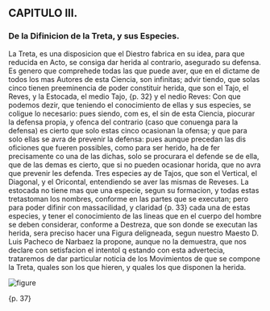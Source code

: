 ## CAPITULO III.
### De la Difinicion de la Treta, y sus Especies.

La Treta, es una disposicion que el Diestro fabrica en su idea, para que reducida en Acto, se consiga dar herida al contrario, asegurado su defensa.
Es genero que comprehede todas las que puede aver, que en el dictame de todos los mas Autores de esta Ciencia, son infinitas; advir tiendo, que solas cinco tienen preeminencia de poder constituir herida, que son el Tajo, el Reves, y la Estocada, el medio Tajo, {p. 32} y el nedio Reves: Con que podemos dezir, que teniendo el conocimiento de ellas y sus especies, se coligue lo necesario: pues siendo, com es, el sin de esta Ciencia, piocurar la defensa propia, y ofenca del contrario (caso que conuenga para la defensa) es cierto que solo estas cinco ocasionan la ofensa; y que para solo ellas se avra de prevenir la defensa: pues aunque precedan las dis oficiones que fueren possibles, como para ser herido, ha de fer precisamente co una de las dichas, solo se procurara el defende se de ella, que de las demas es cierto, que si no pueden ocasionar horida, que no avra que prevenir les defenda.
Tres especies ay de Tajos, que son el Vertical, el Diagonal, y el Oricontal, entendiendo se aver las mismas de Reveses.
La estocada no tiene mas que una especie, segun su formacion, y todas estas tretastoman los nombres, conforme en las partes que se executan; pero para poder difinir con massacilidad, y claridad {p. 33} cada una de estas especies, y tener el conocimiento de las lineas que en el cuerpo del hombre se deben considerar, conforme a Destreza, que son donde se executan las herida, sera preciso hacer una Figura deligneada, segun nuestro Maesto D. Luis Pacheco de Narbaez la propone, aunque no la demuestra, que nos declare con setisfacion el intentol q estando con esta advertecia, trataremos de dar particular noticia de los Movimientos de que se compone la Treta, quales son los que hieren, y quales los que disponen la herida.

![figure](https://github.com/RomanosTrechlis/MyNotes/blob/master/Ettenhard/images/deligneacion_considerada_en_el_Cverodl_hombre.png "Deligneacion Considerada En El Cverpodl Hombre")

{p. 37}
